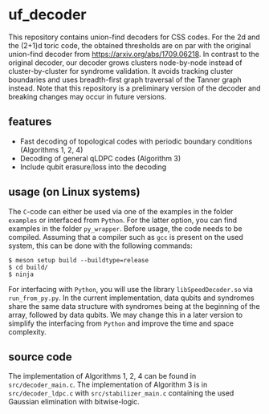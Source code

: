 # uf_decoder

This repository contains union-find decoders for CSS codes. For the 2d and the (2+1)d toric code, the obtained thresholds are on par with the original union-find decoder from https://arxiv.org/abs/1709.06218. In contrast to the original decoder, our decoder grows clusters node-by-node instead of cluster-by-cluster for syndrome validation. It avoids tracking cluster boundaries and uses breadth-first graph traversal of the Tanner graph instead. Note that this repository is a preliminary version of the decoder and breaking changes may occur in future versions.

## features
- Fast decoding of topological codes with periodic boundary conditions (Algorithms 1, 2, 4)
- Decoding of general qLDPC codes (Algorithm 3)
- Include qubit erasure/loss into the decoding

## usage (on Linux systems)

The ```C```-code can either be used via one of the examples in the folder ```examples``` or interfaced from ```Python```. For the latter option, you can find examples in the folder ```py_wrapper```. Before usage, the code needs to be compiled. Assuming that a compiler such as ```gcc``` is present on the used system, this can be done with the following commands:

```
$ meson setup build --buildtype=release
$ cd build/
$ ninja
```
For interfacing with ```Python```, you will use the library ```libSpeedDecoder.so``` via ```run_from_py.py```. In the current implementation, data qubits and syndromes share the same data structure with syndromes being at the beginning of the array, followed by data qubits. We may change this in a later version to simplify the interfacing from ```Python``` and improve the time and space complexity.

## source code
The implementation of Algorithms 1, 2, 4 can be found in ```src/decoder_main.c```. The implementation of Algorithm 3 is in ```src/decoder_ldpc.c``` with ```src/stabilizer_main.c``` containing the used Gaussian elimination with bitwise-logic.
